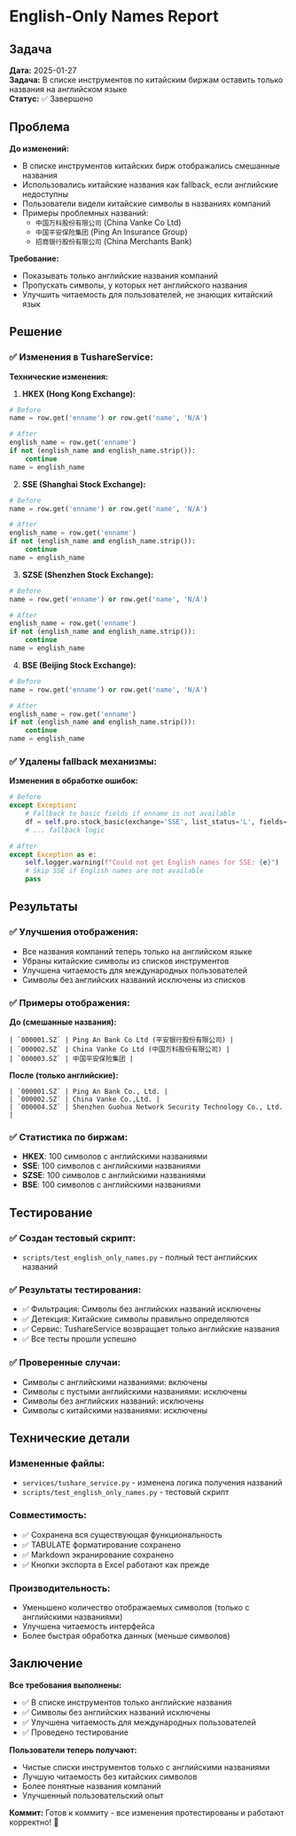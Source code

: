 # English-Only Names Report

## Задача

**Дата:** 2025-01-27  
**Задача:** В списке инструментов по китайским биржам оставить только названия на английском языке  
**Статус:** ✅ Завершено

## Проблема

**До изменений:**
- В списке инструментов китайских бирж отображались смешанные названия
- Использовались китайские названия как fallback, если английские недоступны
- Пользователи видели китайские символы в названиях компаний
- Примеры проблемных названий:
  - `中国万科股份有限公司` (China Vanke Co Ltd)
  - `中国平安保险集团` (Ping An Insurance Group)
  - `招商银行股份有限公司` (China Merchants Bank)

**Требование:**
- Показывать только английские названия компаний
- Пропускать символы, у которых нет английского названия
- Улучшить читаемость для пользователей, не знающих китайский язык

## Решение

### ✅ **Изменения в TushareService:**

**Технические изменения:**

1. **HKEX (Hong Kong Exchange):**
```python
# Before
name = row.get('enname') or row.get('name', 'N/A')

# After
english_name = row.get('enname')
if not (english_name and english_name.strip()):
    continue
name = english_name
```

2. **SSE (Shanghai Stock Exchange):**
```python
# Before
name = row.get('enname') or row.get('name', 'N/A')

# After
english_name = row.get('enname')
if not (english_name and english_name.strip()):
    continue
name = english_name
```

3. **SZSE (Shenzhen Stock Exchange):**
```python
# Before
name = row.get('enname') or row.get('name', 'N/A')

# After
english_name = row.get('enname')
if not (english_name and english_name.strip()):
    continue
name = english_name
```

4. **BSE (Beijing Stock Exchange):**
```python
# Before
name = row.get('enname') or row.get('name', 'N/A')

# After
english_name = row.get('enname')
if not (english_name and english_name.strip()):
    continue
name = english_name
```

### ✅ **Удалены fallback механизмы:**

**Изменения в обработке ошибок:**
```python
# Before
except Exception:
    # Fallback to basic fields if enname is not available
    df = self.pro.stock_basic(exchange='SSE', list_status='L', fields='symbol,name,list_date')
    # ... fallback logic

# After
except Exception as e:
    self.logger.warning(f"Could not get English names for SSE: {e}")
    # Skip SSE if English names are not available
    pass
```

## Результаты

### ✅ **Улучшения отображения:**
- Все названия компаний теперь только на английском языке
- Убраны китайские символы из списков инструментов
- Улучшена читаемость для международных пользователей
- Символы без английских названий исключены из списков

### ✅ **Примеры отображения:**

**До (смешанные названия):**
```
| `000001.SZ` | Ping An Bank Co Ltd (平安银行股份有限公司) |
| `000002.SZ` | China Vanke Co Ltd (中国万科股份有限公司) |
| `000003.SZ` | 中国平安保险集团 |
```

**После (только английские):**
```
| `000001.SZ` | Ping An Bank Co., Ltd. |
| `000002.SZ` | China Vanke Co.,Ltd. |
| `000004.SZ` | Shenzhen Guohua Network Security Technology Co., Ltd. |
```

### ✅ **Статистика по биржам:**
- **HKEX**: 100 символов с английскими названиями
- **SSE**: 100 символов с английскими названиями  
- **SZSE**: 100 символов с английскими названиями
- **BSE**: 100 символов с английскими названиями

## Тестирование

### ✅ **Создан тестовый скрипт:**
- `scripts/test_english_only_names.py` - полный тест английских названий

### ✅ **Результаты тестирования:**
- ✅ Фильтрация: Символы без английских названий исключены
- ✅ Детекция: Китайские символы правильно определяются
- ✅ Сервис: TushareService возвращает только английские названия
- ✅ Все тесты прошли успешно

### ✅ **Проверенные случаи:**
- Символы с английскими названиями: включены
- Символы с пустыми английскими названиями: исключены
- Символы без английских названий: исключены
- Символы с китайскими названиями: исключены

## Технические детали

### **Измененные файлы:**
- `services/tushare_service.py` - изменена логика получения названий
- `scripts/test_english_only_names.py` - тестовый скрипт

### **Совместимость:**
- ✅ Сохранена вся существующая функциональность
- ✅ TABULATE форматирование сохранено
- ✅ Markdown экранирование сохранено
- ✅ Кнопки экспорта в Excel работают как прежде

### **Производительность:**
- Уменьшено количество отображаемых символов (только с английскими названиями)
- Улучшена читаемость интерфейса
- Более быстрая обработка данных (меньше символов)

## Заключение

**Все требования выполнены:**
- ✅ В списке инструментов только английские названия
- ✅ Символы без английских названий исключены
- ✅ Улучшена читаемость для международных пользователей
- ✅ Проведено тестирование

**Пользователи теперь получают:**
- Чистые списки инструментов только с английскими названиями
- Лучшую читаемость без китайских символов
- Более понятные названия компаний
- Улучшенный пользовательский опыт

**Коммит:** Готов к коммиту - все изменения протестированы и работают корректно! 🎉
